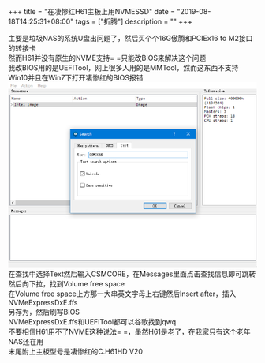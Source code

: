 +++
title = "在凄惨红H61主板上用NVMESSD"
date = "2019-08-18T14:25:31+08:00"
tags = ["折腾"]
description = ""
+++

主要是垃圾NAS的系统U盘出问题了，然后买个个16G傲腾和PCIEx16 to M2接口的转接卡  
然而H61并没有原生的NVME支持= =只能改BIOS来解决这个问题  
我改BIOS用的是UEFITool，网上很多人用的是MMTool，然而这东西不支持Win10并且在Win7下打开凄惨红的BIOS报错  
![avatar](UEFITool.png) 
在查找中选择Text然后输入CSMCORE，在Messages里面点击查找信息即可跳转  
然后向下拉，找到Volume free space  
在Volume free space上方那一大串英文字母上右键然后Insert after，插入NVMeExpressDxE.ffs  
另存为，然后刷写BIOS  
NVMeExpressDxE.ffs和UEFITool都可以谷歌找到qwq  
不要相信H61用不了NVME这种说法= =，虽然H61是老了，在我家只有这个老年NAS还在用  
末尾附上主板型号是凄惨红的C.H61HD V20